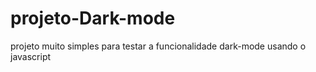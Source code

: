 # projeto-Dark-mode
projeto muito simples para testar a funcionalidade dark-mode usando o javascript
